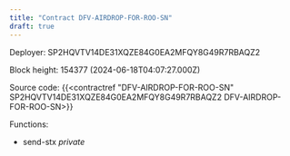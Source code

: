 ```yaml
---
title: "Contract DFV-AIRDROP-FOR-ROO-SN"
draft: true
---
```

Deployer: SP2HQVTV14DE31XQZE84G0EA2MFQY8G49R7RBAQZ2


 



Block height: 154377 (2024-06-18T04:07:27.000Z)

Source code: {{<contractref "DFV-AIRDROP-FOR-ROO-SN" SP2HQVTV14DE31XQZE84G0EA2MFQY8G49R7RBAQZ2 DFV-AIRDROP-FOR-ROO-SN>}}

Functions:

* send-stx _private_
